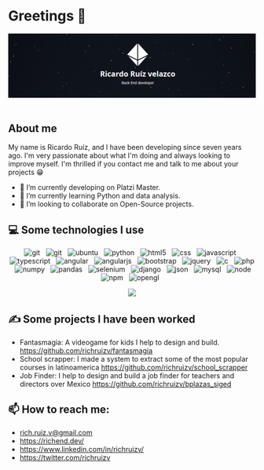 # Greetings 👋
  <img src="./banner.png" alt="banner_aboutme" />&nbsp;&nbsp;

## About me 

My name is Ricardo Ruíz, and I have been developing since seven years ago. I'm very passionate about what I'm doing and always looking to improve myself. I'm thrilled if you contact me and talk to me about your projects 😁

- 🔭 I’m currently developing on Platzi Master.
- 🌱 I’m currently learning Python and data analysis.
- 👯 I’m looking to collaborate on Open-Source projects.

## 💻 Some technologies I use
<p align="center">
  <img src="https://img.shields.io/badge/Git-F05032?style=for-the-badge&logo=git&logoColor=white" alt="git" />&nbsp;&nbsp;
  <img src="https://img.shields.io/badge/Postman-FF6C37?style=for-the-badge&logo=Postman&logoColor=white" alt="git" />&nbsp;&nbsp;
  <img src="https://img.shields.io/badge/Ubuntu-E95420?style=for-the-badge&logo=ubuntu&logoColor=white" alt="ubuntu" />&nbsp;&nbsp;
  <img src="https://img.shields.io/badge/Python-3776AB?style=for-the-badge&logo=python&logoColor=white" alt="python" />&nbsp;&nbsp;
  <img src="https://img.shields.io/badge/HTML5-E34F26?style=for-the-badge&logo=html5&logoColor=white" alt="html5" />&nbsp;&nbsp;
  <img src="https://img.shields.io/badge/CSS3-1572B6?style=for-the-badge&logo=css3&logoColor=white" alt="css" />&nbsp;&nbsp;
  <img src="https://img.shields.io/badge/JavaScript-323330?style=for-the-badge&logo=javascript&logoColor=F7DF1E" alt="javascript" />&nbsp;&nbsp;
  <img src="https://img.shields.io/badge/TypeScript-007ACC?style=for-the-badge&logo=typescript&logoColor=white" alt="typescript" />&nbsp;&nbsp;
   <img src="https://img.shields.io/badge/Angular-DD0031?style=for-the-badge&logo=angular&logoColor=white" alt="angular" />&nbsp;&nbsp;
  <img src="https://img.shields.io/badge/AngularJS-E23237?style=for-the-badge&logo=angularjs&logoColor=white" alt="angularjs" />&nbsp;&nbsp;
  <img src="https://img.shields.io/badge/Bootstrap-563D7C?style=for-the-badge&logo=bootstrap&logoColor=white" alt="bootstrap" />&nbsp;&nbsp;
  <img src="https://img.shields.io/badge/jQuery-0769AD?style=for-the-badge&logo=jquery&logoColor=white" alt="jquery" />&nbsp;&nbsp;
  <img src="https://img.shields.io/badge/C-00599C?style=for-the-badge&logo=c&logoColor=white" alt="c" />&nbsp;&nbsp;
  <img src="https://img.shields.io/badge/PHP-777BB4?style=for-the-badge&logo=php&logoColor=white" alt="php" />&nbsp;&nbsp;
  <img src="https://img.shields.io/badge/Numpy-777BB4?style=for-the-badge&logo=numpy&logoColor=white" alt="numpy" />&nbsp;&nbsp;
  <img src="https://img.shields.io/badge/Pandas-2C2D72?style=for-the-badge&logo=pandas&logoColor=white" alt="pandas" />&nbsp;&nbsp;
  <img src="https://img.shields.io/badge/Selenium-43B02A?style=for-the-badge&logo=Selenium&logoColor=white" alt="selenium" />&nbsp;&nbsp;
  <img src="https://img.shields.io/badge/Django-092E20?style=for-the-badge&logo=django&logoColor=green" alt="django" />&nbsp;&nbsp;
  <img src="https://img.shields.io/badge/json-5E5C5C?style=for-the-badge&logo=json&logoColor=white" alt="json" />&nbsp;&nbsp;
  <img src="https://img.shields.io/badge/MySQL-00000F?style=for-the-badge&logo=mysql&logoColor=white" alt="mysql" />&nbsp;&nbsp;
  <img src="https://img.shields.io/badge/Node.js-339933?style=for-the-badge&logo=nodedotjs&logoColor=white" alt="node" />&nbsp;&nbsp;
  <img src="https://img.shields.io/badge/npm-CB3837?style=for-the-badge&logo=npm&logoColor=white" alt="npm" />&nbsp;&nbsp;
  <img src="https://img.shields.io/badge/OpenGL-FFFFFF?style=for-the-badge&logo=opengl" alt="opengl" />&nbsp;&nbsp;
</p>
<p align="center">
 <img src="https://github-readme-stats.vercel.app/api/top-langs/?username=richruizv">
</p>

## ✍ Some projects I have been worked

- Fantasmagia: A videogame for kids I help to design and build.
https://github.com/richruizv/fantasmagia
- School scrapper: I made a system to extract some of the most popular courses in latinoamerica
https://github.com/richruizv/school_scrapper
- Job Finder: I help to design and build a job finder for teachers and directors over Mexico
https://github.com/richruizv/bplazas_siged

## 📫 How to reach me: 
- rich.ruiz.v@gmail.com
- https://richend.dev/
- https://www.linkedin.com/in/richruizv/
- https://twitter.com/richruizv

 

<!--
**richruizv/richruizv** is a ✨ _special_ ✨ repository because its `README.md` (this file) appears on your GitHub profile.

Here are some ideas to get you started:

- 🔭 I’m currently working on ...
- 🌱 I’m currently learning ...
- 👯 I’m looking to collaborate on ...
- 🤔 I’m looking for help with ...
- 💬 Ask me about ...
- 📫 How to reach me: ...
- 😄 Pronouns: ...
- ⚡ Fun fact: ...
-->
